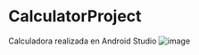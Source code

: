 # CalculatorProject
Calculadora realizada en Android Studio
![image](https://github.com/jorge251100/CalculatorProject/assets/89675378/09ab7df0-cd68-43b8-a182-9ae15955ac0b)
